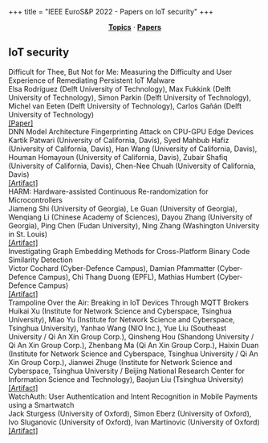 +++
title = "IEEE EuroS&P 2022 - Papers on IoT security"
+++
<center><a href="https://ieeeeurosp.github.io/2022/topics"><b>Topics</b></a> &middot; <a href="https://ieeeeurosp.github.io/2022/papers"><b>Papers</b></a></center>
<p>
<h2>IoT security</h2><div class="bpaper"><span class="ptitle">Difficult for Thee, But Not for Me: Measuring the Difficulty and User Experience of Remediating Persistent IoT Malware</span></br><div class="pblock"><span class="author">Elsa&nbsp;Rodríguez</span> <span class="institution">(Delft University of Technology)</span>, <span class="author">Max&nbsp;Fukkink</span> <span class="institution">(Delft University of Technology)</span>, <span class="author">Simon&nbsp;Parkin</span> <span class="institution">(Delft University of Technology)</span>, <span class="author">Michel&nbsp;van&nbsp;Eeten</span> <span class="institution">(Delft University of Technology)</span>, <span class="author">Carlos&nbsp;Gañán</span> <span class="institution">(Delft University of Technology)</span><br><div class="pextra"><a href="https://arxiv.org/abs/2203.01683">[Paper]</a><br></div></div></div><div class="bpaper"><span class="ptitle">DNN Model Architecture Fingerprinting Attack on CPU-GPU Edge Devices</span></br><div class="pblock"><span class="author">Kartik&nbsp;Patwari</span> <span class="institution">(University of California, Davis)</span>, <span class="author">Syed&nbsp;Mahbub&nbsp;Hafiz</span> <span class="institution">(University of California, Davis)</span>, <span class="author">Han&nbsp;Wang</span> <span class="institution">(University of California, Davis)</span>, <span class="author">Houman&nbsp;Homayoun</span> <span class="institution">(University of California, Davis)</span>, <span class="author">Zubair&nbsp;Shafiq</span> <span class="institution">(University of California, Davis)</span>, <span class="author">Chen-Nee&nbsp;Chuah</span> <span class="institution">(University of California, Davis)</span><br><div class="pextra"><a href="https://github.com/kartikp7/DNN-Model-Fingerprinting">[Artifact]</a><br></div></div></div><div class="bpaper"><span class="ptitle">HARM: Hardware-assisted Continuous Re-randomization for Microcontrollers</span></br><div class="pblock"><span class="author">Jiameng&nbsp;Shi</span> <span class="institution">(University of Georgia)</span>, <span class="author">Le&nbsp;Guan</span> <span class="institution">(University of Georgia)</span>, <span class="author">Wenqiang&nbsp;Li</span> <span class="institution">(Chinese Academy of Sciences)</span>, <span class="author">Dayou&nbsp;Zhang</span> <span class="institution">(University of Georgia)</span>, <span class="author">Ping&nbsp;Chen</span> <span class="institution">(Fudan University)</span>, <span class="author">Ning&nbsp;Zhang</span> <span class="institution">(Washington University in St. Louis)</span><br><div class="pextra"><a href="https://github.com/MCUSec/HARM">[Artifact]</a><br></div></div></div><div class="bpaper"><span class="ptitle">Investigating Graph Embedding Methods for Cross-Platform Binary Code Similarity Detection</span></br><div class="pblock"><span class="author">Victor&nbsp;Cochard</span> <span class="institution">(Cyber-Defence Campus)</span>, <span class="author">Damian&nbsp;Pfammatter</span> <span class="institution">(Cyber-Defence Campus)</span>, <span class="author">Chi&nbsp;Thang&nbsp;Duong</span> <span class="institution">(EPFL)</span>, <span class="author">Mathias&nbsp;Humbert</span> <span class="institution">(Cyber-Defence Campus)</span><br><div class="pextra"><a href="https://github.com/GESS-code/GESS">[Artifact]</a><br></div></div></div><div class="bpaper"><span class="ptitle">Trampoline Over the Air: Breaking in IoT Devices Through MQTT Brokers</span></br><div class="pblock"><span class="author">Huikai&nbsp;Xu</span> <span class="institution">(Institute for Network Science and Cyberspace, Tsinghua University)</span>, <span class="author">Miao&nbsp;Yu</span> <span class="institution">(Institute for Network Science and Cyberspace, Tsinghua University)</span>, <span class="author">Yanhao&nbsp;Wang</span> <span class="institution">(NIO Inc.)</span>, <span class="author">Yue&nbsp;Liu</span> <span class="institution">(Southeast University / Qi An Xin Group Corp.)</span>, <span class="author">Qinsheng&nbsp;Hou</span> <span class="institution">(Shandong University / Qi An Xin Group Corp.)</span>, <span class="author">Zhenbang&nbsp;Ma</span> <span class="institution">(Qi An Xin Group Corp.)</span>, <span class="author">Haixin&nbsp;Duan</span> <span class="institution">(Institute for Network Science and Cyberspace, Tsinghua University / Qi An Xin Group Corp.)</span>, <span class="author">Jianwei&nbsp;Zhuge</span> <span class="institution">(Institute for Network Science and Cyberspace, Tsinghua University / Beijing National Research Center for Information Science and Technology)</span>, <span class="author">Baojun&nbsp;Liu</span> <span class="institution">(Tsinghua University)</span><br><div class="pextra"><a href="https://github.com/ReAbout/ShadowFuzzer">[Artifact]</a><br></div></div></div><div class="bpaper"><span class="ptitle">WatchAuth: User Authentication and Intent Recognition in Mobile Payments using a Smartwatch</span></br><div class="pblock"><span class="author">Jack&nbsp;Sturgess</span> <span class="institution">(University of Oxford)</span>, <span class="author">Simon&nbsp;Eberz</span> <span class="institution">(University of Oxford)</span>, <span class="author">Ivo&nbsp;Sluganovic</span> <span class="institution">(University of Oxford)</span>, <span class="author">Ivan&nbsp;Martinovic</span> <span class="institution">(University of Oxford)</span><br><div class="pextra"><a href="https://github.com/jacksturgess">[Artifact]</a><br></div></div></div>